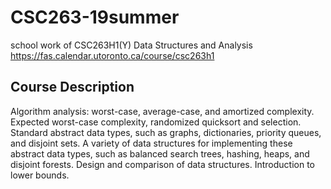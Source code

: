 # CSC263-19summer
school work of CSC263H1(Y) Data Structures and Analysis\
https://fas.calendar.utoronto.ca/course/csc263h1
## Course Description
Algorithm analysis: worst-case, average-case, and amortized complexity. Expected worst-case complexity, randomized quicksort and selection. Standard abstract data types, such as graphs, dictionaries, priority queues, and disjoint sets. A variety of data structures for implementing these abstract data types, such as balanced search trees, hashing, heaps, and disjoint forests. Design and comparison of data structures. Introduction to lower bounds.
